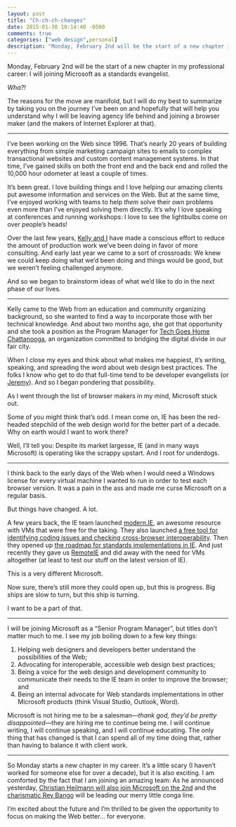 ```yaml
---
layout: post
title: "Ch-ch-ch-changes"
date: 2015-01-30 10:14:40 -0500
comments: true
categories: ["web design",personal]
description: "Monday, February 2nd will be the start of a new chapter in my professional career: I will joining Microsoft as a standards evangelist."
---
```


Monday, February 2nd will be the start of a new chapter in my professional career: I will joining Microsoft as a standards evangelist.

*Wha?!*

The reasons for the move are manifold, but I will do my best to summarize by taking you on the journey I’ve been on and hopefully that will help you understand why I will be leaving agency life behind and joining a browser maker (and the makers of Internet Explorer at that).

<!-- more -->

<hr>

I’ve been working on the Web since 1996. That’s nearly 20 years of building everything from simple marketing campaign sites to emails to complex transactional websites and custom content management systems. In that time, I’ve gained skills on both the front end and the back end and rolled the 10,000 hour odometer at least a couple of times.

It’s been great. I love building things and I love helping our amazing clients put awesome information and services on the Web. But at the same time, I’ve enjoyed working with teams to help *them* solve their own problems even more than I’ve enjoyed solving them directly. It’s why I love speaking at conferences and running workshops: I love to see the lightbulbs come on over people’s heads!

Over the last few years, [Kelly and I](http://easy-designs.net) have made a conscious effort to reduce the amount of production work we’ve been doing in favor of more consulting. And early last year we came to a sort of crossroads: We knew we could keep doing what we’d been doing and things would be good, but we weren’t feeling challenged anymore. 

And so we began to brainstorm ideas of what we’d like to do in the next phase of our lives.

<hr>

Kelly came to the Web from an education and community organizing background, so she wanted to find a way to incorporate those with her technical knowledge. And about two months ago, she got that opportunity and she took a position as the Program Manager for [Tech Goes Home Chattanooga](http://techgoeshomecha.org/), an organization committed to bridging the digital divide in our fair city.

When I close my eyes and think about what makes me happiest, it’s writing, speaking, and spreading the word about web design best practices. The folks I know who get to do that full-time tend to be developer evangelists (or [Jeremy](http://adactio.com)). And so I began pondering that possibility.

As I went through the list of browser makers in my mind, Microsoft stuck out.

Some of you might think that’s odd. I mean come on, IE has been the red-headed stepchild of the web design world for the better part of a decade. Why on earth would I want to work there?

Well, I’ll tell you: Despite its market largesse, IE (and in many ways Microsoft) is operating like the scrappy upstart. And I root for underdogs.

<hr>

I think back to the early days of the Web when I would need a Windows license for every virtual machine I wanted to run in order to test each browser version. It was a pain in the ass and made me curse Microsoft on a regular basis.

But things have changed. A lot. 

A few years back, the IE team launched [modern.IE](http://modern.ie), an awesome resource with VMs that were free for the taking. They also launched [a free tool for identifying coding issues and checking cross-browser interoperability](https://www.modern.ie/en-us/report). Then they opened up [the roadmap for standards implementations in IE](http://status.modern.ie). And just recently they gave us [RemoteIE](https://remote.modern.ie/) and did away with the need for VMs altogether (at least to test our stuff on the latest version of IE).

This is a very different Microsoft.

Now sure, there’s still more they could open up, but this is progress. Big ships are slow to turn, but this ship is turning. 

I want to be a part of that.

<hr>

I will be joining Microsoft as a “Senior Program Manager”, but titles don’t matter much to me. I see my job boiling down to a few key things:

1. Helping web designers and developers better understand the possibilities of the Web;
2. Advocating for interoperable, accessible web design best practices;
3. Being a voice for the web design and development community to communicate their needs to the IE team in order to improve the browser; and
4. Being an internal advocate for Web standards implementations in other Microsoft products (think Visual Studio, Outlook, Word).

Microsoft is not hiring me to be a salesman—*thank god, they’d be pretty disappointed*—they are hiring me to continue being me. I will continue writing, I will continue speaking, and I will continue educating. The only thing that has changed is that I can spend all of my time doing that, rather than having to balance it with client work.

<hr>

So Monday starts a new chapter in my career. It’s a little scary (I haven’t worked for someone else for over a decade), but it is also exciting. I am comforted by the fact that I am joining an amazing team: As he announced yesterday, [Christian Heilmann will also join Microsoft on the 2nd](http://christianheilmann.com/2015/01/29/on-towards-my-next-challenge-2/) and the [charismatic Rey Bango](https://www.youtube.com/watch?v=YAIPCp_BOGU) will be leading our merry little conga line.

I’m excited about the future and I’m thrilled to be given the opportunity to focus on making the Web better… for everyone.